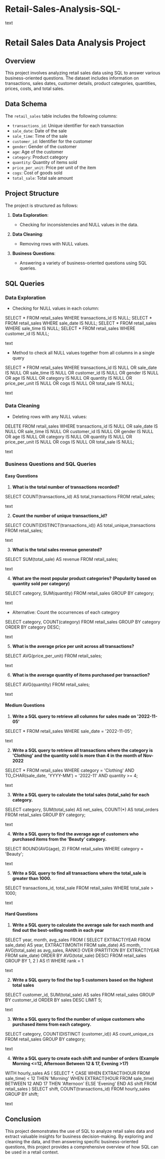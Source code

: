 # Retail-Sales-Analysis-SQL-
text
# Retail Sales Data Analysis Project

## Overview

This project involves analyzing retail sales data using SQL to answer various business-oriented questions. The dataset includes information on transactions, sales dates, customer details, product categories, quantities, prices, costs, and total sales.

## Data Schema

The `retail_sales` table includes the following columns:

- `transactions_id`: Unique identifier for each transaction
- `sale_date`: Date of the sale
- `sale_time`: Time of the sale
- `customer_id`: Identifier for the customer
- `gender`: Gender of the customer
- `age`: Age of the customer
- `category`: Product category
- `quantity`: Quantity of items sold
- `price_per_unit`: Price per unit of the item
- `cogs`: Cost of goods sold
- `total_sale`: Total sale amount

## Project Structure

The project is structured as follows:

1.  **Data Exploration**:
    *   Checking for inconsistencies and NULL values in the data.

2.  **Data Cleaning**:
    *   Removing rows with NULL values.

3.  **Business Questions**:
    *   Answering a variety of business-oriented questions using SQL queries.

## SQL Queries

### Data Exploration

*   Checking for NULL values in each column:

SELECT * FROM retail_sales WHERE transactions_id IS NULL;
SELECT * FROM retail_sales WHERE sale_date IS NULL;
SELECT * FROM retail_sales WHERE sale_time IS NULL;
SELECT * FROM retail_sales WHERE customer_id IS NULL;

text

*   Method to check all NULL values together from all columns in a single query

SELECT * FROM retail_sales
WHERE transactions_id IS NULL
OR sale_date IS NULL
OR sale_time IS NULL
OR customer_id IS NULL
OR gender IS NULL
OR age IS NULL
OR category IS NULL
OR quantity IS NULL
OR price_per_unit IS NULL
OR cogs IS NULL
OR total_sale IS NULL;

text

### Data Cleaning

*   Deleting rows with any NULL values:

DELETE FROM retail_sales
WHERE transactions_id IS NULL
OR sale_date IS NULL
OR sale_time IS NULL
OR customer_id IS NULL
OR gender IS NULL
OR age IS NULL
OR category IS NULL
OR quantity IS NULL
OR price_per_unit IS NULL
OR cogs IS NULL
OR total_sale IS NULL;

text

### Business Questions and SQL Queries

#### Easy Questions

1.  **What is the total number of transactions recorded?**

SELECT COUNT(transactions_id) AS total_transactions FROM retail_sales;

text

2.  **Count the number of unique transactions_id?**

SELECT COUNT(DISTINCT(transactions_id)) AS total_unique_transactions FROM retail_sales;

text

3.  **What is the total sales revenue generated?**

SELECT SUM(total_sale) AS revenue FROM retail_sales;

text

4.  **What are the most popular product categories? (Popularity based on quantity sold per category)**

SELECT category, SUM(quantity) FROM retail_sales GROUP BY category;

text

*   Alternative: Count the occurrences of each category

SELECT category, COUNT(category) FROM retail_sales GROUP BY category ORDER BY category DESC;

text

5.  **What is the average price per unit across all transactions?**

SELECT AVG(price_per_unit) FROM retail_sales;

text

6.  **What is the average quantity of items purchased per transaction?**

SELECT AVG(quantity) FROM retail_sales;

text

#### Medium Questions

1.  **Write a SQL query to retrieve all columns for sales made on '2022-11-05'**

SELECT * FROM retail_sales WHERE sale_date = '2022-11-05';

text

2.  **Write a SQL query to retrieve all transactions where the category is 'Clothing' and the quantity sold is more than 4 in the month of Nov-2022**

SELECT *
FROM retail_sales
WHERE category = 'Clothing'
AND TO_CHAR(sale_date, 'YYYY-MM') = '2022-11'
AND quantity >= 4;

text

3.  **Write a SQL query to calculate the total sales (total_sale) for each category.**

SELECT category,
SUM(total_sale) AS net_sales,
COUNT(*) AS total_orders
FROM retail_sales
GROUP BY category;

text

4.  **Write a SQL query to find the average age of customers who purchased items from the 'Beauty' category.**

SELECT ROUND(AVG(age), 2)
FROM retail_sales
WHERE category = 'Beauty';

text

5.  **Write a SQL query to find all transactions where the total_sale is greater than 1000.**

SELECT transactions_id, total_sale
FROM retail_sales
WHERE total_sale > 1000;

text

#### Hard Questions

1.  **Write a SQL query to calculate the average sale for each month and find out the best-selling month in each year**

SELECT year, month, avg_sales
FROM (
SELECT EXTRACT(YEAR FROM sale_date) AS year,
EXTRACT(MONTH FROM sale_date) AS month,
AVG(total_sale) as avg_sales,
RANK() OVER (PARTITION BY EXTRACT(YEAR FROM sale_date) ORDER BY AVG(total_sale) DESC)
FROM retail_sales
GROUP BY 1, 2
) AS t1
WHERE rank = 1

text

2.  **Write a SQL query to find the top 5 customers based on the highest total sales**

SELECT customer_id, SUM(total_sale) AS sales
FROM retail_sales
GROUP BY customer_id
ORDER BY sales DESC
LIMIT 5;

text

3.  **Write a SQL query to find the number of unique customers who purchased items from each category.**

SELECT category, COUNT(DISTINCT (customer_id)) AS count_unique_cs
FROM retail_sales
GROUP BY category;

text

4.  **Write a SQL query to create each shift and number of orders (Example Morning <=12, Afternoon Between 12 & 17, Evening >17)**

WITH hourly_sales AS (
SELECT *,
CASE
WHEN EXTRACT(HOUR FROM sale_time) < 12 THEN 'Morning'
WHEN EXTRACT(HOUR FROM sale_time) BETWEEN 12 AND 17 THEN 'Afternoon'
ELSE 'Evening'
END AS shift
FROM retail_sales
)
SELECT shift, COUNT(transactions_id)
FROM hourly_sales
GROUP BY shift;

text

## Conclusion

This project demonstrates the use of SQL to analyze retail sales data and extract valuable insights for business decision-making. By exploring and cleaning the data, and then answering specific business-oriented questions, this project provides a comprehensive overview of how SQL can be used in a retail context.
